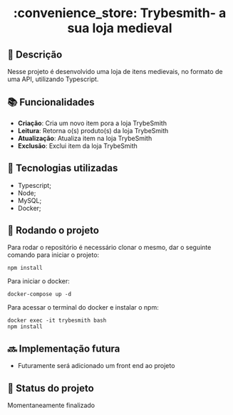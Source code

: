 <h1 align="center">:convenience_store: Trybesmith- a sua loja medieval</h1>

## :memo: Descrição
Nesse projeto é desenvolvido uma loja de itens medievais, no formato de uma API, utilizando Typescript.

## :books: Funcionalidades
* <b>Criação</b>: Cria um novo item pora a loja TrybeSmith
* <b>Leitura</b>: Retorna o(s) produto(s) da loja TrybeSmith
* <b>Atualização</b>: Atualiza item na loja TrybeSmith
* <b>Exclusão</b>: Exclui item da loja TrybeSmith
 

## :wrench: Tecnologias utilizadas
* Typescript;
* Node;
* MySQL;
* Docker;

## :rocket: Rodando o projeto
Para rodar o repositório é necessário clonar o mesmo, dar o seguinte comando para iniciar o projeto:
```
npm install
```
Para iniciar o docker:
```
docker-compose up -d
```
Para acessar o terminal do docker e instalar o npm:

```
docker exec -it trybesmith bash
npm install
```

## :soon: Implementação futura
* Futuramente será adicionado um front end ao projeto

## :dart: Status do projeto
   Momentaneamente finalizado
